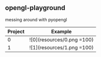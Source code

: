 opengl-playground
---
messing around with pyopengl

| Project | Example |
| ------- | :------:|
| 0 | ![0](resources/0.png =100) |
| 1 | ![1](resources/1.png =100) |
